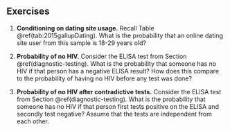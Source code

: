 ## Exercises

1. **Conditioning on dating site usage.**
Recall Table \@ref(tab:2015gallupDating). What is the probability that an online dating site user from this sample is 18-29 years old?

2. **Probability of no HIV.**
Consider the ELISA test from Section \@ref(diagnostic-testing). What is the probability that someone has no HIV if that person has a negative ELISA result? How does this compare to the probability of having no HIV before any test was done?

3. **Probability of no HIV after contradictive tests.**
Consider the ELISA test from Section \@ref(diagnostic-testing). What is the probability that someone has no HIV if that person first tests positive on the ELISA and secondly test negative? Assume that the tests are independent from each other.
